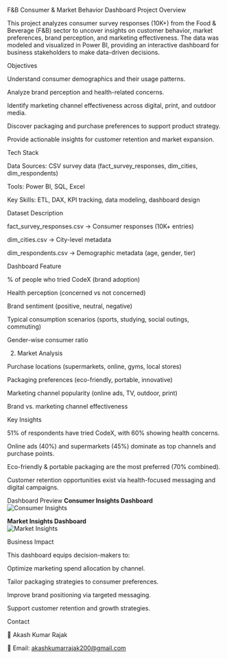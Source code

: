 F&B Consumer & Market Behavior Dashboard
Project Overview

This project analyzes consumer survey responses (10K+) from the Food & Beverage (F&B) sector to uncover insights on customer behavior, market preferences, brand perception, and marketing effectiveness. The data was modeled and visualized in Power BI, providing an interactive dashboard for business stakeholders to make data-driven decisions.

Objectives

Understand consumer demographics and their usage patterns.

Analyze brand perception and health-related concerns.

Identify marketing channel effectiveness across digital, print, and outdoor media.

Discover packaging and purchase preferences to support product strategy.

Provide actionable insights for customer retention and market expansion.

Tech Stack

Data Sources: CSV survey data (fact_survey_responses, dim_cities, dim_respondents)

Tools: Power BI, SQL, Excel

Key Skills: ETL, DAX, KPI tracking, data modeling, dashboard design

Dataset Description

fact_survey_responses.csv → Consumer responses (10K+ entries)

dim_cities.csv → City-level metadata

dim_respondents.csv → Demographic metadata (age, gender, tier)

Dashboard Feature

% of people who tried CodeX (brand adoption)

Health perception (concerned vs not concerned)

Brand sentiment (positive, neutral, negative)

Typical consumption scenarios (sports, studying, social outings, commuting)

Gender-wise consumer ratio

2. Market Analysis

Purchase locations (supermarkets, online, gyms, local stores)

Packaging preferences (eco-friendly, portable, innovative)

Marketing channel popularity (online ads, TV, outdoor, print)

Brand vs. marketing channel effectiveness

Key Insights

51% of respondents have tried CodeX, with 60% showing health concerns.

Online ads (40%) and supermarkets (45%) dominate as top channels and purchase points.

Eco-friendly & portable packaging are the most preferred (70% combined).

Customer retention opportunities exist via health-focused messaging and digital campaigns.

Dashboard Preview
**Consumer Insights Dashboard**  
![Consumer Insights](images/Image1.png)  

**Market Insights Dashboard**  
![Market Insights](images/Image2.png)  


Business Impact

This dashboard equips decision-makers to:

Optimize marketing spend allocation by channel.

Tailor packaging strategies to consumer preferences.

Improve brand positioning via targeted messaging.

Support customer retention and growth strategies.

Contact

👤 Akash Kumar Rajak

📧 Email: akashkumarrajak200@gmail.com
